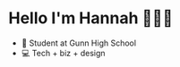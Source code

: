 # Hello I'm Hannah 👩🏻‍💻


- 🎒 Student at Gunn High School
- 💻 Tech + biz + design
<!--
- 🌱 I have currently mastered web design and am trying to learn web development
- ✨ In the past I've learned data structures in Java. -->

<!-- This graphic has the same things except profile pic is included.
<img src="https://user-images.githubusercontent.com/63120066/95528990-9bdead80-098e-11eb-9c21-76bae1ac7634.png"> -->
